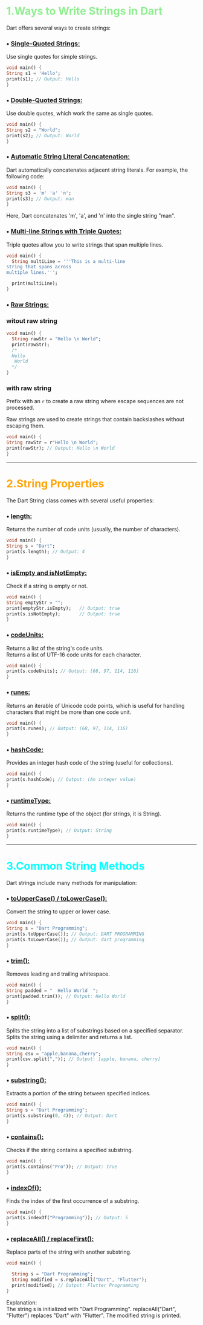 <h1 style="color:lightgreen;">1.Ways to Write Strings in Dart</h1>

Dart offers several ways to create strings:

### <b>• <u>Single-Quoted Strings:</u></b>
Use single quotes for simple strings.

```dart
void main() {
String s1 = 'Hello';
print(s1); // Output: Hello
}
```

### <b>• <u>Double-Quoted Strings:</u></b>
Use double quotes, which work the same as single quotes.

```dart
void main() {
String s2 = "World";
print(s2); // Output: World
}
```

### <b>• <u>Automatic String Literal Concatenation:</u></b>
Dart automatically concatenates adjacent string literals. For example, the following code:

```dart
void main() {
String s3 = 'm' 'a' 'n';
print(s3); // Output: man
}
```
Here, Dart concatenates 'm', 'a', and 'n' into the single string "man".

### <b>• <u>Multi-line Strings with Triple Quotes:</u></b>
Triple quotes allow you to write strings that span multiple lines.

```dart
void main() {
  String multiLine = '''This is a multi-line
string that spans across
multiple lines.''';

  print(multiLine);
}
```

### <b>• <u>Raw Strings:</u></b>
### witout raw string 
```dart 
void main() {
  String rawStr = "Hello \n World";
  print(rawStr);
  /*
  Hello
   World
  */
}
```
### with raw string<br>
Prefix with an `r` to create a raw string where escape sequences are not processed.

Raw strings are used to create strings that contain backslashes without escaping them.

```dart
void main() {
String rawStr = r"Hello \n World";
print(rawStr); // Output: Hello \n World
}
```
---

<h1 style="color:orange;">2.String Properties</h1>

The Dart String class comes with several useful properties:

### <b>• <u> length: </u></b>
Returns the number of code units (usually, the number of characters).

```dart
void main() {
String s = "Dart";
print(s.length); // Output: 4
}
```

### <b>• <u> isEmpty and isNotEmpty: </u></b>
Check if a string is empty or not.

```dart
void main() {
String emptyStr = "";
print(emptyStr.isEmpty);   // Output: true
print(s.isNotEmpty);       // Output: true
}
```

### <b>• <u> codeUnits: </u></b> 
Returns a list of the string's code units.<br>
Returns a list of UTF-16 code units for each character.

```dart
void main() {
print(s.codeUnits); // Output: [68, 97, 114, 116]
}
```

### <b>• <u> runes: </u></b>
Returns an iterable of Unicode code points, which is useful for handling characters that might be more than one code unit.

```dart
void main() {
print(s.runes); // Output: (68, 97, 114, 116)
}
```

### <b>• <u> hashCode: </u></b>
Provides an integer hash code of the string (useful for collections).

```dart
void main() {
print(s.hashCode); // Output: (An integer value)
}
```

### <b>• <u> runtimeType: </u> </b>
Returns the runtime type of the object (for strings, it is String).

```dart
void main() {
print(s.runtimeType); // Output: String
}
```

---
<h1 style="color:cyan;">3.Common String Methods</h1>

Dart strings include many methods for manipulation:

### <b>• <u> toUpperCase() / toLowerCase(): </u></b>
Convert the string to upper or lower case.

```dart
void main() {
String s = "Dart Programming";
print(s.toUpperCase()); // Output: DART PROGRAMMING
print(s.toLowerCase()); // Output: dart programming
}
```

### <b>• <u> trim(): </u></b>
Removes leading and trailing whitespace.

```dart
void main() {
String padded = "  Hello World  ";
print(padded.trim()); // Output: Hello World
}
```

### <b>• <u> split(): </u></b> 
Splits the string into a list of substrings based on a specified separator.<br>
Splits the string using a delimiter and returns a list.

```dart
void main() {
String csv = "apple,banana,cherry";
print(csv.split(",")); // Output: [apple, banana, cherry]
}
```

### <b>• <u> substring(): </u></b>
Extracts a portion of the string between specified indices.

```dart
void main() {
String s = "Dart Programming";
print(s.substring(0, 4)); // Output: Dart
}
```

### <b>• <u> contains(): </u></b>
Checks if the string contains a specified substring.

```dart
void main() {
print(s.contains("Pro")); // Output: true
}
```

### <b>• <u>indexOf(): </u></b>
Finds the index of the first occurrence of a substring.

```dart
void main() {
print(s.indexOf("Programming")); // Output: 5
}
```

### <b>• <u> replaceAll() / replaceFirst(): </u></b>
Replace parts of the string with another substring.

```dart
void main() {

  String s = "Dart Programming";
  String modified = s.replaceAll("Dart", "Flutter");
  print(modified); // Output: Flutter Programming
}

```
Explanation:<br>
The string s is initialized with "Dart Programming".
replaceAll("Dart", "Flutter") replaces "Dart" with "Flutter".
The modified string is printed.